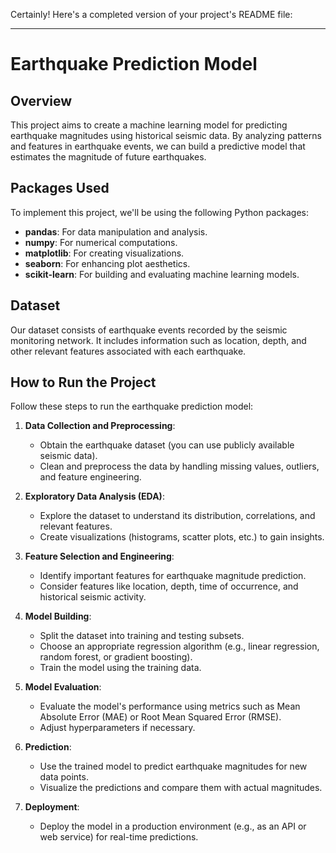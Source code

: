 Certainly! Here's a completed version of your project's README file:

---

# Earthquake Prediction Model

## Overview

This project aims to create a machine learning model for predicting earthquake magnitudes using historical seismic data. By analyzing patterns and features in earthquake events, we can build a predictive model that estimates the magnitude of future earthquakes.

## Packages Used

To implement this project, we'll be using the following Python packages:

- **pandas**: For data manipulation and analysis.
- **numpy**: For numerical computations.
- **matplotlib**: For creating visualizations.
- **seaborn**: For enhancing plot aesthetics.
- **scikit-learn**: For building and evaluating machine learning models.

## Dataset

Our dataset consists of earthquake events recorded by the seismic monitoring network. It includes information such as location, depth, and other relevant features associated with each earthquake.

## How to Run the Project

Follow these steps to run the earthquake prediction model:

1. **Data Collection and Preprocessing**:
   - Obtain the earthquake dataset (you can use publicly available seismic data).
   - Clean and preprocess the data by handling missing values, outliers, and feature engineering.

2. **Exploratory Data Analysis (EDA)**:
   - Explore the dataset to understand its distribution, correlations, and relevant features.
   - Create visualizations (histograms, scatter plots, etc.) to gain insights.

3. **Feature Selection and Engineering**:
   - Identify important features for earthquake magnitude prediction.
   - Consider features like location, depth, time of occurrence, and historical seismic activity.

4. **Model Building**:
   - Split the dataset into training and testing subsets.
   - Choose an appropriate regression algorithm (e.g., linear regression, random forest, or gradient boosting).
   - Train the model using the training data.

5. **Model Evaluation**:
   - Evaluate the model's performance using metrics such as Mean Absolute Error (MAE) or Root Mean Squared Error (RMSE).
   - Adjust hyperparameters if necessary.

6. **Prediction**:
   - Use the trained model to predict earthquake magnitudes for new data points.
   - Visualize the predictions and compare them with actual magnitudes.

7. **Deployment**:
   - Deploy the model in a production environment (e.g., as an API or web service) for real-time predictions.

